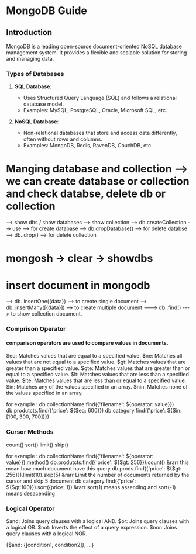 # MongoDB Guide

## Introduction

MongoDB is a leading open-source document-oriented NoSQL database management system. It provides a flexible and scalable solution for storing and managing data.

### Types of Databases

1. **SQL Database**:

   - Uses Structured Query Language (SQL) and follows a relational database model.
   - Examples: MySQL, PostgreSQL, Oracle, Microsoft SQL, etc.

2. **NoSQL Database**:
   - Non-relational databases that store and access data differently, often without rows and columns.
   - Examples: MongoDB, Redis, RavenDB, CouchDB, etc.

# Manging database and collection --> we can create database or collection and check databse, delete db or collection

--> show dbs / show databases
--> show collection
--> db.createCollection
--> use <database-name> --> for create database
--> db.dropDatabase() --> for delete databse
--> db.<collection-name>.drop() --> for delete collection

# mongosh -> clear -> showdbs

# insert document in mongodb

--> db.<collection-name>.insertOne({data}) --> to create single document
--> db.<collection-name>.insertMany([{data}]) --> to create multiple document
---> db.<collection-name>.find() ---> to show collection document.

### Comprison Operator

#### comparison operators are used to compare values in documents.

$eq: Matches values that are equal to a specified value.
$ne: Matches all values that are not equal to a specified value.
$gt: Matches values that are greater than a specified value.
$gte: Matches values that are greater than or equal to a specified value.
$lt: Matches values that are less than a specified value.
$lte: Matches values that are less than or equal to a specified value.
$in: Matches any of the values specified in an array.
$nin: Matches none of the values specified in an array.

for example :
db.collectionName.find({'filename': ${operator: value}})
db.produtcts.find({'price': ${$eq: 600}})
db.category.find({'price': ${$in:[100, 300, 700]}})

### Cursor Methods

count()
sort()
limit()
skip()

for example :
db.collectionName.find({'filename': ${operator: value}}).method()
db.produtcts.find({'price': ${$gt: 256}}).count() &rarr this mean how much document have this query
db.prods.find({'price': ${$gt: 256}}).limit(10).skip(5) &rarr Limit the number of documents returned by the cursor and skip 5 document
db.category.find({'price': ${$gt:100}}).sort({price: 1}) &rarr sort(1) means assending and sort(-1) means desacending

### Logical Operator

$and: Joins query clauses with a logical AND.
$or: Joins query clauses with a logical OR.
$not: Inverts the effect of a query expression.
$nor: Joins query clauses with a logical NOR.

{$and: {[condition1, condition2]}, ...}
